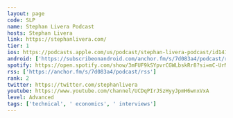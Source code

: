 ```yaml
---
layout: page
code: SLP
name: Stephan Livera Podcast
hosts: Stephan Livera
link: https://stephanlivera.com/
tier: 1
ios: https://podcasts.apple.com/us/podcast/stephan-livera-podcast/id1415720320
android: ['https://subscribeonandroid.com/anchor.fm/s/7d083a4/podcast/rss']
spotify: https://open.spotify.com/show/3mFUF9kSYpvrCGWLbskRr8?si=mC-UrMzISqejPzzc3z_FZg
rss: ['https://anchor.fm/s/7d083a4/podcast/rss']
rank: 2
twitter: https://twitter.com/stephanlivera
youtube: https://www.youtube.com/channel/UCDqPIrJSzHyyJpmH6wnxVxA
level: Advanced
tags: ['technical', ' economics', ' interviews']
---
```

